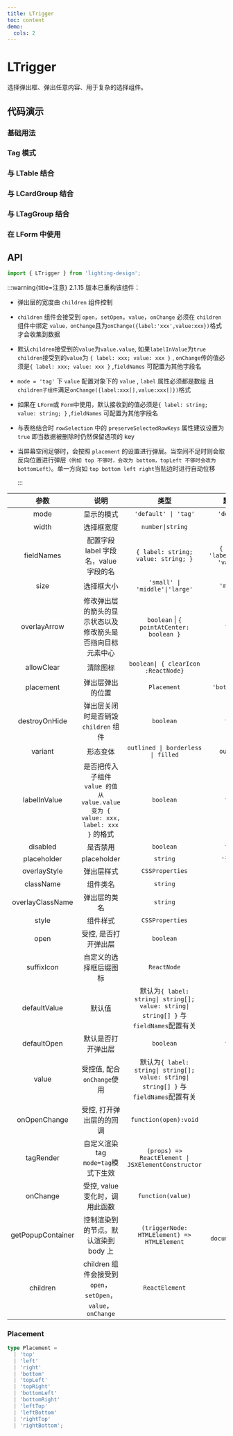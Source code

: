 ```yaml
---
title: LTrigger
toc: content
demo:
  cols: 2
---
```


# LTrigger

选择弹出框、弹出任意内容、用于复杂的选择组件。

## 代码演示

### 基础用法

<code src='./demos/Demo1.tsx'></code>

### Tag 模式

<code src='./demos/Demo3.tsx' ></code>

### 与 LTable 结合

<code src='./demos/Demo4.tsx' ></code>

### 与 LCardGroup 结合

<code src='./demos/Demo5.tsx' ></code>

### 与 LTagGroup 结合

<code src='./demos/Demo6.tsx' ></code>

### 在 LForm 中使用

<code src='./demos/Demo2.tsx' ></code>

## API

```ts
import { LTrigger } from 'lighting-design';
```

:::warning{title=注意}
2.1.15 版本已重构该组件：

- 弹出层的宽度由 `children` 组件控制

- `children` 组件会接受到 `open`，`setOpen`，`value`，`onChange` 必须在 `children` 组件中绑定 `value，onChange`且为`onChange({label:'xxx',value:xxx})`格式才会收集到数据

- 默认`children`接受到的`value`为`value.value`, 如果`labelInValue`为`true` `children`接受到的`value`为 `{ label: xxx; value: xxx }` , `onChange`传的值必须是`{ label: xxx; value: xxx }` ,`fieldNames` 可配置为其他字段名

- `mode = 'tag'` 下 `value` 配置对象下的 `value` , `label` 属性必须都是数组 且`children子组件`满足`onChange({label:xxx[],value:xxx[]})`格式

- 如果在 `LForm`或 `Form`中使用，默认接收到的值必须是`{ label: string; value: string; }` ,`fieldNames` 可配置为其他字段名

- 与表格结合时 `rowSelection` 中的 `preserveSelectedRowKeys` 属性建议设置为 `true` 即当数据被删除时仍然保留选项的 key

- 当屏幕空间足够时，会按照 `placement` 的设置进行弹层。当空间不足时则会取反向位置进行弹层`（例如 top 不够时，会改为 bottom，topLeft 不够时会改为 bottomLeft）`。单一方向如 `top bottom left right`当贴边时进行自动位移

  :::

|       参数        |                                        说明                                         |                                         类型                                          |               默认值                |
| :---------------: | :---------------------------------------------------------------------------------: | :-----------------------------------------------------------------------------------: | :---------------------------------: |
|       mode        |                                     显示的模式                                      |                                 `'default' \| 'tag'`                                  |             `'default'`             |
|       width       |                                     选择框宽度                                      |                                   `number\|string`                                    |                `250`                |
|    fieldNames     |                        配置字段 label 字段名，value 字段的名                        |                          `{ label: string; value: string; }`                          | `{ label: 'label',value: 'value' }` |
|       size        |                                     选择框大小                                      |                            `'small' \| 'middle'\|'large'`                             |             `'middle'`              |
|   overlayArrow    |             修改弹出层的箭头的显示状态以及修改箭头是否指向目标元素中心              |                       `boolean` \| `{ pointAtCenter: boolean }`                       |               `false`               |
|    allowClear     |                                      清除图标                                       |                          `boolean\| { clearIcon :ReactNode}`                          |               `true`                |
|     placement     |                                  弹出层弹出的位置                                   |                                      `Placement`                                      |           `'bottomLeft'`            |
|   destroyOnHide   |                        弹出层关闭时是否销毁 `children` 组件                         |                                       `boolean`                                       |               `false`               |
|      variant      |                                      形态变体                                       |                          `outlined \| borderless \| filled`                           |             `outlined`              |
|   labelInValue    | 是否把传入子组件 `value 的值 从 value.value 变为 { value: xxx, label: xxx }` 的格式 |                                       `boolean`                                       |               `false`               |
|     disabled      |                                      是否禁用                                       |                                       `boolean`                                       |               `false`               |
|    placeholder    |                                     placeholder                                     |                                       `string`                                        |             `'请选择'`              |
|   overlayStyle    |                                     弹出层样式                                      |                                    `CSSProperties`                                    |                 `-`                 |
|     className     |                                      组件类名                                       |                                       `string`                                        |                 `-`                 |
| overlayClassName  |                                    弹出层的类名                                     |                                       `string`                                        |                 `-`                 |
|       style       |                                      组件样式                                       |                                    `CSSProperties`                                    |                 `-`                 |
|       open        |                                受控, 是否打开弹出层                                 |                                       `boolean`                                       |                 `-`                 |
|    suffixIcon     |                               自定义的选择框后缀图标                                |                                      `ReactNode`                                      |                 `-`                 |
|   defaultValue    |                                       默认值                                        | 默认为`{ label: string\| string[]; value: string\| string[] }` 与`fieldNames`配置有关 |                 `-`                 |
|    defaultOpen    |                                 默认是否打开弹出层                                  |                                       `boolean`                                       |               `false`               |
|       value       |                             受控值, 配合`onChange`使用                              | 默认为`{ label: string\| string[]; value: string\| string[] }` 与`fieldNames`配置有关 |                 `-`                 |
|   onOpenChange    |                              受控, 打开弹出层的的回调                               |                                 `function(open):void`                                 |                 `-`                 |
|     tagRender     |                         自定义渲染 tag `mode=tag`模式下生效                         |                  `(props) => ReactElement \| JSXElementConstructor`                   |                 `-`                 |
|     onChange      |                           受控, value 变化时，调用此函数                            |                                   `function(value)`                                   |                 `-`                 |
| getPopupContainer |                        控制渲染到的节点。默认渲染到 body 上                         |                      `(triggerNode: HTMLElement) => HTMLElement`                      |        `() => document.body`        |
|     children      |            children 组件会接受到 `open`，`setOpen`，`value`，`onChange`             |                                    `ReactElement`                                     |                 `-`                 |

### Placement

```ts
type Placement =
  | 'top'
  | 'left'
  | 'right'
  | 'bottom'
  | 'topLeft'
  | 'topRight'
  | 'bottomLeft'
  | 'bottomRight'
  | 'leftTop'
  | 'leftBottom'
  | 'rightTop'
  | 'rightBottom';
```

